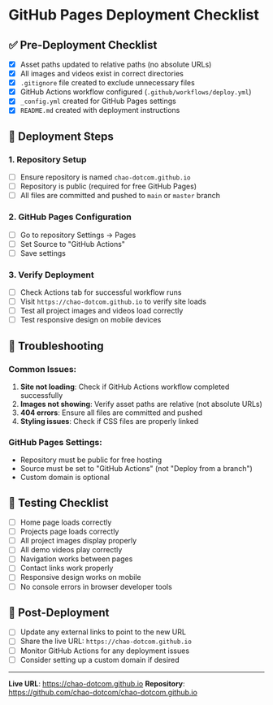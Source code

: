 # GitHub Pages Deployment Checklist

## ✅ Pre-Deployment Checklist

- [x] Asset paths updated to relative paths (no absolute URLs)
- [x] All images and videos exist in correct directories
- [x] `.gitignore` file created to exclude unnecessary files
- [x] GitHub Actions workflow configured (`.github/workflows/deploy.yml`)
- [x] `_config.yml` created for GitHub Pages settings
- [x] `README.md` created with deployment instructions

## 🚀 Deployment Steps

### 1. Repository Setup
- [ ] Ensure repository is named `chao-dotcom.github.io`
- [ ] Repository is public (required for free GitHub Pages)
- [ ] All files are committed and pushed to `main` or `master` branch

### 2. GitHub Pages Configuration
- [ ] Go to repository Settings → Pages
- [ ] Set Source to "GitHub Actions"
- [ ] Save settings

### 3. Verify Deployment
- [ ] Check Actions tab for successful workflow runs
- [ ] Visit `https://chao-dotcom.github.io` to verify site loads
- [ ] Test all project images and videos load correctly
- [ ] Test responsive design on mobile devices

## 🔧 Troubleshooting

### Common Issues:

1. **Site not loading**: Check if GitHub Actions workflow completed successfully
2. **Images not showing**: Verify asset paths are relative (not absolute URLs)
3. **404 errors**: Ensure all files are committed and pushed
4. **Styling issues**: Check if CSS files are properly linked

### GitHub Pages Settings:
- Repository must be public for free hosting
- Source must be set to "GitHub Actions" (not "Deploy from a branch")
- Custom domain is optional

## 📱 Testing Checklist

- [ ] Home page loads correctly
- [ ] Projects page loads correctly
- [ ] All project images display properly
- [ ] All demo videos play correctly
- [ ] Navigation works between pages
- [ ] Contact links work properly
- [ ] Responsive design works on mobile
- [ ] No console errors in browser developer tools

## 🎯 Post-Deployment

- [ ] Update any external links to point to the new URL
- [ ] Share the live URL: `https://chao-dotcom.github.io`
- [ ] Monitor GitHub Actions for any deployment issues
- [ ] Consider setting up a custom domain if desired

---

**Live URL**: https://chao-dotcom.github.io
**Repository**: https://github.com/chao-dotcom/chao-dotcom.github.io

